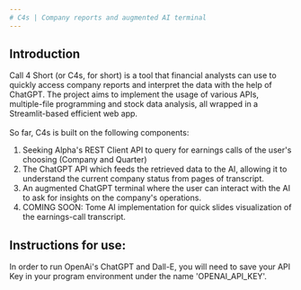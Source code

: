 ```yaml
---
# C4s | Company reports and augmented AI terminal
---
```


## Introduction

Call 4 Short (or C4s, for short) is a tool that financial analysts can use to quickly access company reports and interpret the data with the help of ChatGPT. The project aims to implement the usage of various APIs, multiple-file programming and stock data analysis, all wrapped in a Streamlit-based efficient web app. 
<br> 
<br>
So far, C4s is built on the following components:
1. Seeking Alpha's REST Client API to query for earnings calls of the user's choosing (Company and Quarter)
2. The ChatGPT API which feeds the retrieved data to the AI, allowing it to understand the current company status from pages of transcript.
3. An augmented ChatGPT terminal where the user can interact with the AI to ask for insights on the company's operations.
4. COMING SOON: Tome AI implementation for quick slides visualization of the earnings-call transcript.


## Instructions for use:
In order to run OpenAi's ChatGPT and Dall-E, you will need to save your API Key in your program environment under the name 'OPENAI_API_KEY'.
